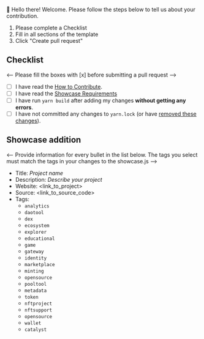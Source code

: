 👋 Hello there! Welcome. Please follow the steps below to tell us about your contribution.

1. Please complete a Checklist
2. Fill in all sections of the template
3. Click "Create pull request"

## Checklist

 <-- Please fill the boxes with [x] before submitting a pull request --> 

- [ ] I have read the [How to Contribute](https://developers.cardano.org/docs/portal-contribute/).
- [ ] I have read the [Showcase Requirements](https://github.com/cardano-foundation/developer-portal/edit/staging/src/data/showcases.js)
- [ ] I have run `yarn build` after adding my changes **without getting any errors**. 
- [ ] I have not committed any changes to `yarn.lock` (or have [removed these changes](https://developers.cardano.org/docs/portal-contribute/#i-committed-yarnlock-to-my-pr-branch-what-do-i-do)).

## Showcase addition

<-- Provide information for every bullet in the list below. The tags you select must match the tags in your changes to the showcase.js  -->

* Title: *Project name*
* Description: *Describe your project*
* Website:   <link_to_project>
* Source: <link_to_source_code>
* Tags:
  * `analytics`
  * `daotool`
  * `dex`
  * `ecosystem`
  * `explorer`
  * `educational`
  * `game`
  * `gateway`
  * `identity`
  * `marketplace`
  * `minting`
  * `opensource`
  * `pooltool`
  * `metadata`
  * `token`
  * `nftproject`
  * `nftsupport`
  * `opensource`
  * `wallet`
  * `catalyst`
